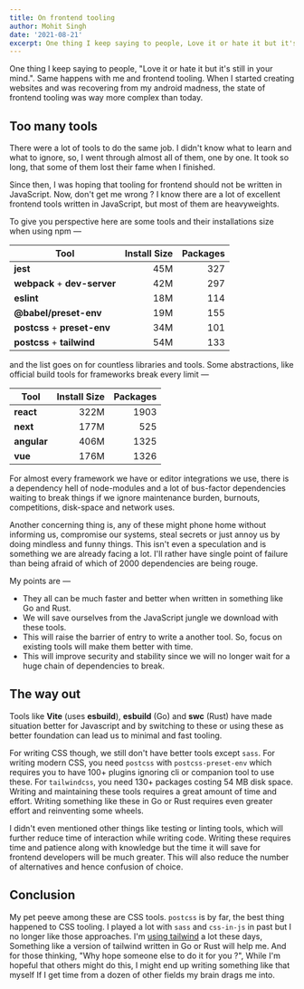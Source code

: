 ```yaml
---
title: On frontend tooling
author: Mohit Singh
date: '2021-08-21'
excerpt: One thing I keep saying to people, Love it or hate it but it's still in your mind.. Same happens with me and frontend tooling. When I started creating websites and was recovering from my android madness, the state of frontend tooling was way more complex than today.
---
```


One thing I keep saying to people, "Love it or hate it but it's still in your mind.". Same happens with me and frontend tooling. When I started creating websites and was recovering from my android madness, the state of frontend tooling was way more complex than today.

## Too many tools

There were a lot of tools to do the same job. I didn't know what to learn and what to ignore, so, I went through almost all of them, one by one. It took so long, that some of them lost their fame when I finished.

Since then, I was hoping that tooling for frontend should not be written in JavaScript. Now, don't get me wrong ? I know there are a lot of excellent frontend tools written in JavaScript, but most of them are heavyweights.

To give you perspective here are some tools and their installations size when using npm &mdash;

| Tool                         | Install Size | Packages |
| ---------------------------- | -----------: | -------: |
| **jest**                     |          45M |      327 |
| **webpack** + **dev-server** |          42M |      297 |
| **eslint**                   |          18M |      114 |
| **@babel/preset-env**        |          19M |      155 |
| **postcss** + **preset-env** |          34M |      101 |
| **postcss** + **tailwind**   |          54M |      133 |

and the list goes on for countless libraries and tools. Some abstractions, like official build tools for frameworks break every limit &mdash;

| Tool        | Install Size | Packages |
| ----------- | -----------: | -------: |
| **react**   |         322M |     1903 |
| **next**    |         177M |      525 |
| **angular** |         406M |     1325 |
| **vue**     |         176M |     1326 |

For almost every framework we have or editor integrations we use, there is a dependency hell of node-modules and a lot of bus-factor dependencies waiting to break things if we ignore maintenance burden, burnouts, competitions, disk-space and network uses.

Another concerning thing is, any of these might phone home without informing us, compromise our systems, steal secrets or just annoy us by doing mindless and funny things. This isn't even a speculation and is something we are already facing a lot. I'll rather have single point of failure than being afraid of which of 2000 dependencies are being rouge.

My points are &mdash;

- They all can be much faster and better when written in something like Go and Rust.
- We will save ourselves from the JavaScript jungle we download with these tools.
- This will raise the barrier of entry to write a another tool. So, focus on existing tools will make them better with time.
- This will improve security and stability since we will no longer wait for a huge chain of dependencies to break.

## The way out

Tools like **Vite** (uses **esbuild**), **esbuild** (Go) and **swc** (Rust) have made situation better for Javascript and by switching to these or using these as better foundation can lead us to minimal and fast tooling.

For writing CSS though, we still don't have better tools except `sass`. For writing modern CSS, you need `postcss` with `postcss-preset-env` which requires you to have 100+ plugins ignoring cli or companion tool to use these. For `tailwindcss`, you need 130+ packages costing 54 MB disk space. Writing and maintaining these tools requires a great amount of time and effort. Writing something like these in Go or Rust requires even greater effort and reinventing some wheels.

I didn't even mentioned other things like testing or linting tools, which will further reduce time of interaction while writing code. Writing these requires time and patience along with knowledge but the time it will save for frontend developers will be much greater. This will also reduce the number of alternatives and hence confusion of choice.

## Conclusion

My pet peeve among these are CSS tools. `postcss` is by far, the best thing happened to CSS tooling. I played a lot with `sass` and `css-in-js` in past but I no longer like those approaches. I'm [using tailwind](/code/no-tailwind) a lot these days, Something like a version of tailwind written in Go or Rust will help me. And for those thinking, "Why hope someone else to do it for you ?", While I'm hopeful that others might do this, I might end up writing something like that myself If I get time from a dozen of other fields my brain drags me into.
